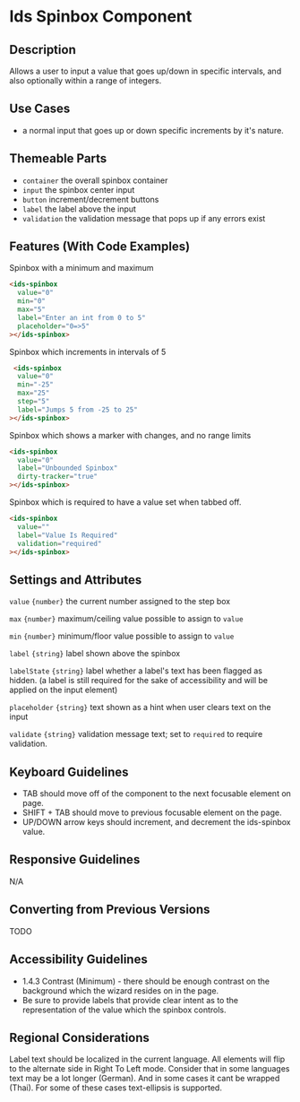 # Ids Spinbox Component

## Description
Allows a user to input a value that goes up/down in specific intervals, and also optionally within a range of integers.

## Use Cases
- a normal input that goes up or down specific increments by it's nature.

## Themeable Parts
- `container` the overall spinbox container
- `input` the spinbox center input
- `button` increment/decrement buttons
- `label` the label above the input
- `validation` the validation message that pops up if any errors exist

## Features (With Code Examples)

Spinbox with a minimum and maximum

```html
<ids-spinbox
  value="0"
  min="0"
  max="5"
  label="Enter an int from 0 to 5"
  placeholder="0=>5"
></ids-spinbox>
```

Spinbox which increments in intervals of 5
```html
 <ids-spinbox
  value="0"
  min="-25"
  max="25"
  step="5"
  label="Jumps 5 from -25 to 25"
></ids-spinbox>
 ```

Spinbox which shows a marker with changes, and no range limits

```html
<ids-spinbox
  value="0"
  label="Unbounded Spinbox"
  dirty-tracker="true"
></ids-spinbox>
```

Spinbox which is required to have a value set when tabbed off.

```html
<ids-spinbox
  value=""
  label="Value Is Required"
  validation="required"
></ids-spinbox>
```

## Settings and Attributes

`value` `{number}` the current number assigned to the step box

`max` `{number}` maximum/ceiling value possible to assign to `value`

`min` `{number}` minimum/floor value possible to assign to `value`

`label` `{string}` label shown above the spinbox

`labelState` `{string}` label whether a label's text has been flagged as hidden.
(a label is still required for the sake of accessibility and will be applied on the input element)

`placeholder` `{string}` text shown as a hint when user clears text on the input

`validate` `{string}` validation message text; set to `required` to require validation.

## Keyboard Guidelines
- TAB should move off of the component to the next focusable element on page.
- SHIFT + TAB should move to previous focusable element on the page.
- UP/DOWN arrow keys should increment, and decrement the ids-spinbox value.

## Responsive Guidelines

N/A

## Converting from Previous Versions

TODO

## Accessibility Guidelines
- 1.4.3 Contrast (Minimum) - there should be enough contrast on the background which the wizard resides on in the page.
- Be sure to provide labels that provide clear intent as to the representation of the value which the spinbox controls.

## Regional Considerations
Label text should be localized in the current language. All elements will flip to the alternate side in Right To Left mode. Consider that in some languages text may be a lot longer (German). And in some cases it cant be wrapped (Thai). For some of these cases text-ellipsis is supported.
